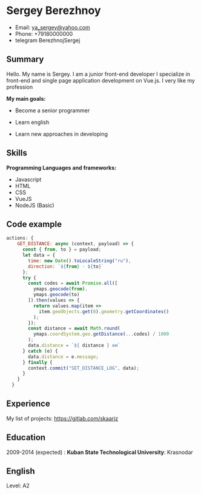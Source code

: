 Sergey Berezhnoy
============
* Email:                            ya_sergey@yahoo.com
* Phone:                            +79180000000
* telegram                          BerezhnojSergej


Summary
----------
Hello. My name is Sergey. I am a junior front-end developer
I specialize in front-end and single page application development on Vue.js. I very like my profession

**My main goals:**

* Become a senior programmer

* Learn english

* Learn new approaches in developing


Skills
--------------------
**Programming Languages and frameworks:**
* Javascript
* HTML
* CSS
* VueJS
* NodeJS (Basic)

Code example
----------------------------------------
```javascript
actions: {
    GET_DISTANCE: async (context, payload) => {
      const { from, to } = payload;
      let data = {
        time: new Date().toLocaleString("ru"),
        direction: `${from} - ${to}`
      };
      try {
        const codes = await Promise.all([
          ymaps.geocode(from),
          ymaps.geocode(to)
        ]).then(values => {
          return values.map(item =>
            item.geoObjects.get(0).geometry.getCoordinates()
          );
        });
        const distance = await Math.round(
          ymaps.coordSystem.geo.getDistance(...codes) / 1000
        );
        data.distance = `${ distance } км`
      } catch (e) {
        data.distance = e.message;
      } finally {
        context.commit("SET_DISTANCE_LOG", data);
      }
    }
  }
```

Experience
---------

My list of projects: https://gitlab.com/skaarjz

Education
---------

2009-2014 (expected)
:   **Kuban State Technological University**: Krasnodar

English
---------

Level: A2

